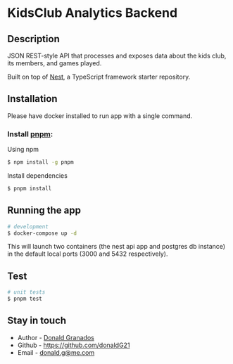 # KidsClub Analytics Backend

## Description
JSON REST-style API that processes and exposes data about the kids club, its members, and games played.

Built on top of [Nest](https://github.com/nestjs/nest), a TypeScript framework starter repository.

## Installation
Please have docker installed to run app with a single command.

### Install [pnpm](https://pnpm.io/installation):

 Using npm
```bash
$ npm install -g pnpm
```
Install dependencies
```bash
$ pnpm install
```

## Running the app
```bash
# development
$ docker-compose up -d
```

This will launch two containers (the nest api app and postgres db instance) in the default local ports (3000 and 5432 respectively).

## Test

```bash
# unit tests
$ pnpm test
```

## Stay in touch

- Author - [Donald Granados](https://linkedin.com/in/donaldgranados)
- Github - https://github.com/donaldG21
- Email  - donald.g@me.com
